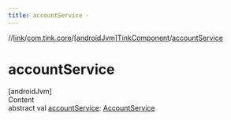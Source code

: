 ```yaml
---
title: accountService -
---
```

//[link](../../index.md)/[com.tink.core](../index.md)/[[androidJvm]TinkComponent](index.md)/[accountService](account-service.md)



# accountService  
[androidJvm]  
Content  
abstract val [accountService](account-service.md): [AccountService](../../com.tink.service.account/[android-jvm]-account-service/index.md)  



